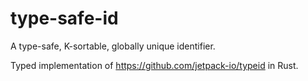 # type-safe-id

A type-safe, K-sortable, globally unique identifier.

Typed implementation of <https://github.com/jetpack-io/typeid> in Rust.
